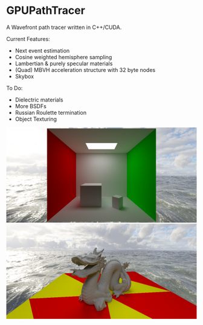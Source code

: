 # GPUPathTracer

A Wavefront path tracer written in C++/CUDA.

Current Features:
 - Next event estimation
 - Cosine weighted hemisphere sampling
 - Lambertian & purely specular materials
 - (Quad) MBVH acceleration structure with 32 byte nodes
 - Skybox

To Do:
 - Dielectric materials
 - More BSDFs
 - Russian Roulette termination
 - Object Texturing
 
 <img src="https://github.com/georgeLorenzetti/GPUPathTracer/blob/master/CudaPathTracer/screenies/CudaPathTracer_IPgWP2Y2Lt.png"></img>
 <img src="https://github.com/georgeLorenzetti/GPUPathTracer/blob/master/CudaPathTracer/screenies/CudaPathTracer_Ehj1jNW2Ks.png"></img>
